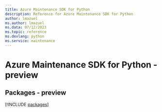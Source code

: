 ```yaml
---
title: Azure Maintenance SDK for Python
description: Reference for Azure Maintenance SDK for Python
author: lmazuel
ms.author: lmazuel
ms.data: 07/12/2023
ms.topic: reference
ms.devlang: python
ms.service: maintenance
---
```

# Azure Maintenance SDK for Python - preview
## Packages - preview
[!INCLUDE [packages](maintenance-index.md)]